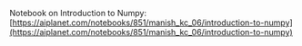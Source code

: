 Notebook on Introduction to Numpy: [https://aiplanet.com/notebooks/851/manish_kc_06/introduction-to-numpy](https://aiplanet.com/notebooks/851/manish_kc_06/introduction-to-numpy)